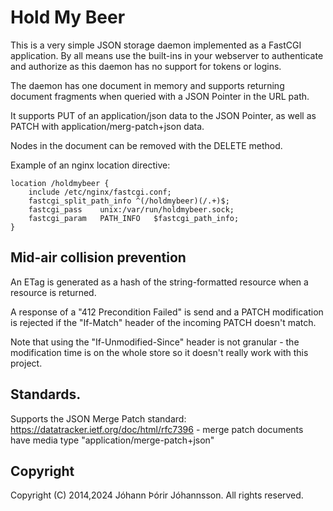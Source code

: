# Hold My Beer

This is a very simple JSON storage daemon implemented as a FastCGI application.  By all means use the built-ins in your webserver to authenticate and authorize as this daemon has no support for tokens or logins.

The daemon has one document in memory and supports returning document fragments when queried with a JSON Pointer in the URL path.

It supports PUT of an application/json data to the JSON Pointer, as well as PATCH with application/merg-patch+json data.

Nodes in the document can be removed with the DELETE method.

Example of an nginx location directive:

  	location /holdmybeer {
	    include /etc/nginx/fastcgi.conf;
	    fastcgi_split_path_info ^(/holdmybeer)(/.+)$;
	    fastcgi_pass    unix:/var/run/holdmybeer.sock;
	    fastcgi_param   PATH_INFO   $fastcgi_path_info;
	}

## Mid-air collision prevention

An ETag is generated as a hash of the string-formatted resource when a resource is returned. 

A response of a "412 Precondition Failed" is send and a PATCH modification is rejected if the "If-Match" header of the incoming PATCH doesn't match.

Note that using the "If-Unmodified-Since" header is not granular - the modification time is on the whole store so it doesn't really work with this project.

## Standards.

Supports the JSON Merge Patch standard: https://datatracker.ietf.org/doc/html/rfc7396 - merge patch documents have media type "application/merge-patch+json"


## Copyright
Copyright (C) 2014,2024 Jóhann Þórir Jóhannsson. All rights reserved.
